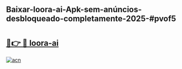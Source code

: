## Baixar-loora-ai-Apk-sem-anúncios-desbloqueado-completamente-2025-#pvof5

# <h2><a href="https://ainizakaria.my?title=loora-ai&ref=22M">🔗👉 🔴 loora-ai</a></h2>

[![acn](https://github.com/user-attachments/assets/0f9c940e-d8b0-45ae-aac7-cd30a18b3e1c)](https://ainizakaria.my?title=loora-ai&ref=22M)

